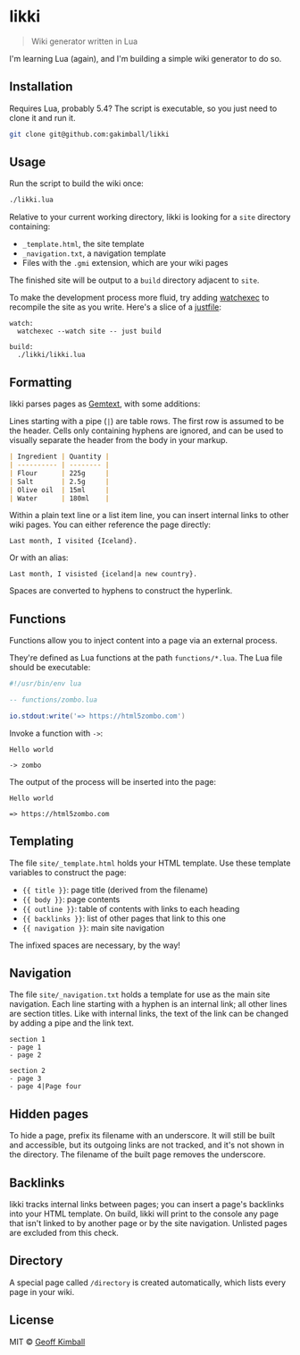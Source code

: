 # likki

> Wiki generator written in Lua

I'm learning Lua (again), and I'm building a simple wiki generator to do so.

## Installation

Requires Lua, probably 5.4? The script is executable, so you just need to clone it and run it.

```bash
git clone git@github.com:gakimball/likki
```

## Usage

Run the script to build the wiki once:

```bash
./likki.lua
```

Relative to your current working directory, likki is looking for a `site` directory containing:

- `_template.html`, the site template
- `_navigation.txt`, a navigation template
- Files with the `.gmi` extension, which are your wiki pages

The finished site will be output to a `build` directory adjacent to `site`.

To make the development process more fluid, try adding [watchexec](https://github.com/watchexec/watchexec) to recompile the site as you write. Here's a slice of a [justfile](https://github.com/casey/just):

```
watch:
  watchexec --watch site -- just build

build:
  ./likki/likki.lua
```

## Formatting

likki parses pages as [Gemtext](https://gemini.circumlunar.space/docs/gemtext.gmi), with some additions:

Lines starting with a pipe (`|`) are table rows. The first row is assumed to be the header. Cells only containing hyphens are ignored, and can be used to visually separate the header from the body in your markup.

```markdown
| Ingredient | Quantity |
| ---------- | -------- |
| Flour      | 225g     |
| Salt       | 2.5g     |
| Olive oil  | 15ml     |
| Water      | 180ml    |
```

Within a plain text line or a list item line, you can insert internal links to other wiki pages. You can either reference the page directly:

```
Last month, I visited {Iceland}.
```

Or with an alias:

```
Last month, I visisted {iceland|a new country}.
```

Spaces are converted to hyphens to construct the hyperlink.

## Functions

Functions allow you to inject content into a page via an external process.

They're defined as Lua functions at the path `functions/*.lua`. The Lua file should be executable:

```lua
#!/usr/bin/env lua

-- functions/zombo.lua

io.stdout:write('=> https://html5zombo.com')
```

Invoke a function with `->`:

```gmi
Hello world

-> zombo
```

The output of the process will be inserted into the page:

```gmi
Hello world

=> https://html5zombo.com
```

## Templating

The file `site/_template.html` holds your HTML template. Use these template variables to construct the page:

- `{{ title }}`: page title (derived from the filename)
- `{{ body }}`: page contents
- `{{ outline }}`: table of contents with links to each heading
- `{{ backlinks }}`: list of other pages that link to this one
- `{{ navigation }}`: main site navigation

The infixed spaces are necessary, by the way!

## Navigation

The file `site/_navigation.txt` holds a template for use as the main site navigation. Each line starting with a hyphen is an internal link; all other lines are section titles. Like with internal links, the text of the link can be changed by adding a pipe and the link text.

```
section 1
- page 1
- page 2

section 2
- page 3
- page 4|Page four
```

## Hidden pages

To hide a page, prefix its filename with an underscore. It will still be built and accessible, but its outgoing links are not tracked, and it's not shown in the directory. The filename of the built page removes the underscore.

## Backlinks

likki tracks internal links between pages; you can insert a page's backlinks into your HTML template. On build, likki will print to the console any page that isn't linked to by another page or by the site navigation. Unlisted pages are excluded from this check.

## Directory

A special page called `/directory` is created automatically, which lists every page in your wiki.

## License

MIT &copy; [Geoff Kimball](https://geoffkimball.com)
